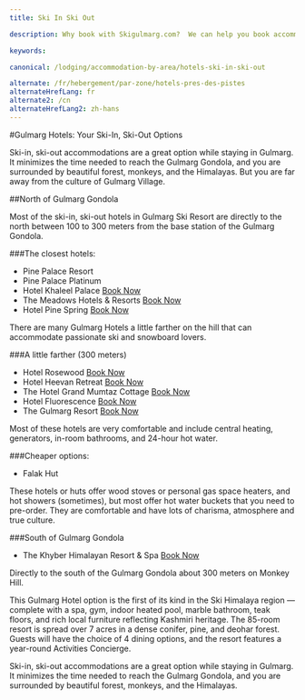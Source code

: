 ```yaml
---
title: Ski In Ski Out

description: Why book with Skigulmarg.com?  We can help you book accommodations based on budget, preference and desired location in Gulmarg and offer Deals & Packages too.

keywords:

canonical: /lodging/accommodation-by-area/hotels-ski-in-ski-out

alternate: /fr/hebergement/par-zone/hotels-pres-des-pistes
alternateHrefLang: fr
alternate2: /cn
alternateHrefLang2: zh-hans
---
```


#Gulmarg Hotels: Your Ski-In, Ski-Out Options

Ski-in, ski-out accommodations are a great option while staying in Gulmarg. It minimizes the time needed to reach the Gulmarg Gondola, and you are surrounded by beautiful forest, monkeys, and the Himalayas. But you are far away from the culture of Gulmarg Village.

##North of Gulmarg Gondola

Most of the ski-in, ski-out hotels in Gulmarg Ski Resort are directly to the north between 100 to 300 meters from the base station of the Gulmarg Gondola.

###The closest hotels:

+ Pine Palace Resort
+ Pine Palace Platinum
+ Hotel Khaleel Palace [Book Now](https://www.agoda.com/partners/partnersearch.aspx?pcs=1&cid=1650708&hl=en&hid=460539&target=_blank&classes=lodging-button)
+ The Meadows Hotels & Resorts [Book Now](https://www.agoda.com/gulmarg-meadows-resort/hotel/gulmarg-in.html?cid=1650708&target=_blank&classes=lodging-button)
+ Hotel Pine Spring [Book Now](https://www.agoda.com/hotel-pine-spring-gulmarg/hotel/gulmarg-in.html?cid=1650708&target=_blank&classes=lodging-button)

There are many Gulmarg Hotels a little farther on the hill that can accommodate passionate ski and snowboard lovers.

###A little farther (300 meters)

+ Hotel Rosewood [Book Now](https://www.agoda.com/partners/partnersearch.aspx?pcs=1&cid=1650708&hl=en&hid=2984077&target=_blank&classes=lodging-button)
+ Hotel Heevan Retreat [Book Now](https://www.agoda.com/partners/partnersearch.aspx?pcs=1&cid=1650708&hl=en&hid=446656&target=_blank&classes=lodging-button)
+ The Hotel Grand Mumtaz Cottage [Book Now](https://www.agoda.com/grand-mumtaz-resort/hotel/gulmarg-in.html?cid=1650708&target=_blank&classes=lodging-button)
+ Hotel Fluorescence [Book Now](https://www.agoda.com/partners/partnersearch.aspx?pcs=1&cid=1650708&hl=en&hid=1495766&target=_blank&classes=lodging-button)
+ The Gulmarg Resort [Book Now](https://www.agoda.com/gulmarg-resorts/hotel/gulmarg-in.html?cid=1650708&target=_blank&classes=lodging-button)

Most of these hotels are very comfortable and include central heating, generators, in-room bathrooms, and 24-hour hot water.

###Cheaper options:

+ Falak Hut

These hotels or huts offer wood stoves or personal gas space heaters, and hot showers (sometimes), but most offer hot water buckets that you need to pre-order. They are comfortable and have lots of charisma, atmosphere and true culture.

###South of Gulmarg Gondola

+ The Khyber Himalayan Resort & Spa [Book Now](https://www.agoda.com/the-khyber-himalayan-resort-spa/hotel/gulmarg-in.html?cid=1650708&target=_blank&classes=lodging-button)

Directly to the south of the Gulmarg Gondola about 300 meters on Monkey Hill.

This Gulmarg Hotel option is the first of its kind in the Ski Himalaya region — complete with a spa, gym, indoor heated pool, marble bathroom, teak floors, and rich local furniture reflecting Kashmiri heritage. The 85-room resort is spread over 7 acres in a dense conifer, pine, and deohar forest. Guests will have the choice of 4 dining options, and the resort features a year-round Activities Concierge.

Ski-in, ski-out accommodations are a great option while staying in Gulmarg. It minimizes the time needed to reach the Gulmarg Gondola, and you are surrounded by beautiful forest, monkeys, and the Himalayas.
